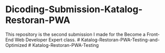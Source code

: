 # Dicoding-Submission-Katalog-Restoran-PWA

This repository is the second submission I made for the Become a Front-End Web Developer Expert class.
#   K a t a l o g - R e s t o r a n - P W A - T e s t i n g - a n d - O p t i m i z e d  
 #   K a t a l o g - R e s t o r a n - P W A - T e s t i n g  
 